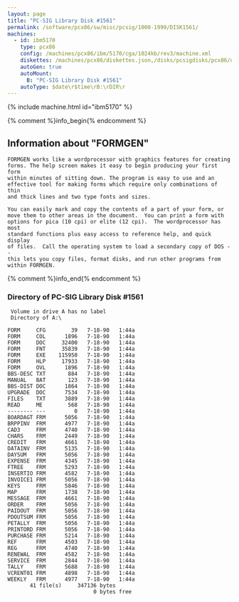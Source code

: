 ```yaml
---
layout: page
title: "PC-SIG Library Disk #1561"
permalink: /software/pcx86/sw/misc/pcsig/1000-1999/DISK1561/
machines:
  - id: ibm5170
    type: pcx86
    config: /machines/pcx86/ibm/5170/cga/1024kb/rev3/machine.xml
    diskettes: /machines/pcx86/diskettes.json,/disks/pcsigdisks/pcx86/diskettes.json
    autoGen: true
    autoMount:
      B: "PC-SIG Library Disk #1561"
    autoType: $date\r$time\rB:\rDIR\r
---
```


{% include machine.html id="ibm5170" %}

{% comment %}info_begin{% endcomment %}

## Information about "FORMGEN"

    FORMGEN works like a wordprocessor with graphics features for creating
    forms. The help screen makes it easy to begin producing your first form
    within minutes of sitting down. The program is easy to use and an
    effective tool for making forms which require only combinations of thin
    and thick lines and two type fonts and sizes.
    
    You can easily mark and copy the contents of a part of your form, or
    move them to other areas in the document.  You can print a form with
    options for pica (10 cpi) or elite (12 cpi).  The wordprocessor has most
    standard functions plus easy access to reference help, and quick display
    of files.  Call the operating system to load a secondary copy of DOS --
    this lets you copy files, format disks, and run other programs from
    within FORMGEN.
{% comment %}info_end{% endcomment %}


### Directory of PC-SIG Library Disk #1561

     Volume in drive A has no label
     Directory of A:\

    FORM     CFG        39   7-18-90   1:44a
    FORM     COL      1896   7-18-90   1:44a
    FORM     DOC     32400   7-18-90   1:44a
    FORM     FNT     35839   7-18-90   1:44a
    FORM     EXE    115950   7-18-90   1:44a
    FORM     HLP     17933   7-18-90   1:44a
    FORM     OVL      1896   7-18-90   1:44a
    BBS-DESC TXT       884   7-18-90   1:44a
    MANUAL   BAT       123   7-18-90   1:44a
    BBS-DIST DOC      1864   7-18-90   1:44a
    UPGRADE  DOC      7534   7-18-90   1:44a
    FILES    TXT      3889   7-18-90   1:44a
    READ     ME        568   7-18-90   1:44a
    -------- ---         0   7-18-90   1:44a
    BOARDAGT FRM      5056   7-18-90   1:44a
    BRPPINV  FRM      4977   7-18-90   1:44a
    CAD3     FRM      4740   7-18-90   1:44a
    CHARS    FRM      2449   7-18-90   1:44a
    CREDIT   FRM      4661   7-18-90   1:44a
    DATAINV  FRM      5135   7-18-90   1:44a
    DAYSUM   FRM      5056   7-18-90   1:44a
    EXPENSE  FRM      4345   7-18-90   1:44a
    FTREE    FRM      5293   7-18-90   1:44a
    INSERTIO FRM      4582   7-18-90   1:44a
    INVOICE1 FRM      5056   7-18-90   1:44a
    KEYS     FRM      5846   7-18-90   1:44a
    MAP      FRM      1738   7-18-90   1:44a
    MESSAGE  FRM      4661   7-18-90   1:44a
    ORDER    FRM      5056   7-18-90   1:44a
    PAIDOUT  FRM      5056   7-18-90   1:44a
    PDOUTSUM FRM      5056   7-18-90   1:44a
    PETALLY  FRM      5056   7-18-90   1:44a
    PRINTORD FRM      5056   7-18-90   1:44a
    PURCHASE FRM      5214   7-18-90   1:44a
    REF      FRM      4503   7-18-90   1:44a
    REG      FRM      4740   7-18-90   1:44a
    RENEWAL  FRM      4582   7-18-90   1:44a
    SERVICE  FRM      2844   7-18-90   1:44a
    TALLY    FRM      5688   7-18-90   1:44a
    VCRENT01 FRM      4898   7-18-90   1:44a
    WEEKLY   FRM      4977   7-18-90   1:44a
           41 file(s)     347136 bytes
                               0 bytes free
